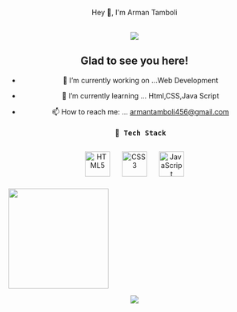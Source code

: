 <p align="center">Hey 👋, I'm Arman Tamboli</p>  

<br />

<div align="center">
<img src="https://komarev.com/ghpvc/?username=Arman786&&style=flat-square" align="center" />
</div>  
  



  
<div align="center">

## Glad to see you here!  
- 🔭 I’m currently working on ...Web Development
- 🌱 I’m currently learning ... Html,CSS,Java Script
- 📫 How to reach me: ... armantamboli456@gmail.com

  <h4> 🔭<samp> Tech Stack</samp></h4>
  <p >
<img style="margin: 10px" src="https://profilinator.rishav.dev/skills-assets/html5-original-wordmark.svg" alt="HTML5" height="50" />  
<img style="margin: 10px" src="https://profilinator.rishav.dev/skills-assets/css3-original-wordmark.svg" alt="CSS3" height="50" />  
<img style="margin: 10px" src="https://profilinator.rishav.dev/skills-assets/javascript-original.svg" alt="JavaScript" height="50" />  
 </p>
  <p align='left'>
  <img src="https://github-readme-stats.vercel.app/api?username=Armant786&theme=dark&show_icons=true&count_private=true" height="200px" />
</P>
 <img  src="https://raw.githubusercontent.com/Trilokia/Trilokia/379277808c61ef204768a61bbc5d25bc7798ccf1/bottom_header.svg" />
